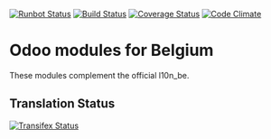 [![Runbot Status](https://runbot.odoo-community.org/runbot/badge/flat/119/12.0.svg)](https://runbot.odoo-community.org/runbot/repo/github-com-oca-l10n-belgium-119)
[![Build Status](https://travis-ci.org/OCA/l10n-belgium.svg?branch=12.0)](https://travis-ci.org/OCA/l10n-belgium)
[![Coverage Status](https://coveralls.io/repos/OCA/l10n-belgium/badge.png?branch=12.0)](https://coveralls.io/r/OCA/l10n-belgium?branch=12.0)
[![Code Climate](https://codeclimate.com/github/OCA/l10n-belgium/badges/gpa.svg)](https://codeclimate.com/github/OCA/l10n-belgium)

Odoo modules for Belgium
========================

These modules complement the official l10n_be.




Translation Status
------------------
[![Transifex Status](https://www.transifex.com/projects/p/OCA-l10n-belgium-12-0/chart/image_png)](https://www.transifex.com/projects/p/OCA-l10n-belgium-12-0)
